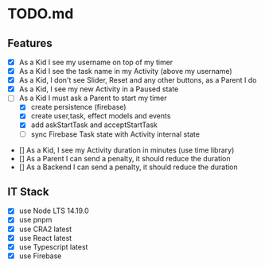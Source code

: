 # TODO.md

## Features

- [x] As a Kid I see my username on top of my timer
- [x] As a Kid I see the task name in my Activity (above my username)
- [x] As a Kid, I don't see Slider, Reset and any other buttons, as a Parent I do
- [x] As a Kid, I see my new Activity in a Paused state
- [ ] As a Kid I must ask a Parent to start my timer
  - [x] create persistence (firebase)
  - [x] create user,task, effect models and events
  - [x] add askStartTask and acceptStartTask
  - [ ] sync Firebase Task state with Activity internal state
- [] As a Kid, I see my Activity duration in minutes (use time library)
- [] As a Parent I can send a penalty, it should reduce the duration
- [] As a Backend I can send a penalty, it should reduce the duration

## IT Stack

- [x] use Node LTS 14.19.0
- [x] use pnpm
- [x] use CRA2 latest
- [x] use React latest
- [x] use Typescript latest
- [x] use Firebase
